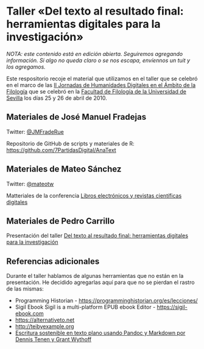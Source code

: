 # Taller «Del texto al resultado final: herramientas digitales para la investigación»

*NOTA: este contenido está en edición abierta. Seguiremos agregando información. Si algo no queda claro o se nos escapa, envíennos un tuit y los agregamos.*

Este respositorio recoje el material que utilizamos en el taller que se celebró en el marco de las [II Jornadas de Humanidades Digitales en el Ámbito de la Filología](https://humdibus.wordpress.com) que se celebró en la [Facultad de Filología de la Universidad de Sevilla](http://filologia.us.es) los días 25 y 26 de abril de 2010.

## Materiales de José Manuel Fradejas 

Twitter: [@JMFradeRue](https://www.twitter.com/JMFradeRue)

Repositorio de GitHub de scripts y materiales de R: https://github.com/7PartidasDigital/AnaText

## Materiales de Mateo Sánchez

Twitter: [@mateotw](https://twitter.com/mateotw)

Matteriales de la conferencia [Libros electrónicos y revistas científicas digitales](https://docs.google.com/presentation/d/190KneC4Xy0kuXuNk8YR-ssXUN5B35krIhp4GkQi1338/edit?usp=sharing_eip&ts=5cc2062d)

## Materiales de Pedro Carrillo

Presentación del taller [Del texto al resultado final: herramientas digitales para la investigación](https://pcarrillo.github.io/Taller-de-herramientas-digitales-de-hdus19/)

## Referencias adicionales

Durante el taller hablamos de algunas herramientas que no están en la presentación. He decidido agregarlas aquí para que no se pierdan el rastro de las mismas:

* Programming Historian - https://programminghistorian.org/es/lecciones/
* Sigil Ebook Sigil is a multi-platform EPUB ebook Editor - https://sigil-ebook.com
* https://alternativeto.net
* http://teibyexample.org
* [Escritura sostenible en texto plano usando Pandoc y Markdown por Dennis Tenen y Grant Wythoff](https://programminghistorian.org/es/lecciones/escritura-sostenible-usando-pandoc-y-markdown)